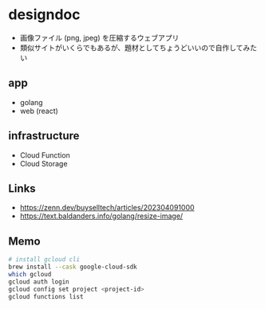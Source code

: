 # designdoc
- 画像ファイル (png, jpeg) を圧縮するウェブアプリ
- 類似サイトがいくらでもあるが、題材としてちょうどいいので自作してみたい

## app
- golang
- web (react)

## infrastructure
- Cloud Function
- Cloud Storage

## Links
- https://zenn.dev/buyselltech/articles/202304091000
- https://text.baldanders.info/golang/resize-image/

## Memo
```bash
# install gcloud cli
brew install --cask google-cloud-sdk
which gcloud
gcloud auth login
gcloud config set project <project-id>
gcloud functions list
```
